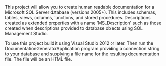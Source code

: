 This project will allow you to create human readable documentation for a Microsoft SQL Server database (versions 2005+).  This includes schemas, tables, views, columns, functions, and stored procedures.  Descriptions created as extended properties with a name 'MS_Description' such as those created when descriptions provided to database objects using SQL Management Studio.

To use this project build it using Visual Studio 2012 or later.  Then run the DocumentationGeneratorApplication program providing a connection string to your database and supplying a file name for the resulting documentation file.  The file will be an HTML file.